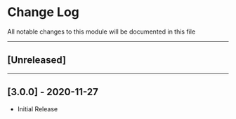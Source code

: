 # Change Log

All notable changes to this module will be documented in this file

---
## [Unreleased]

---

## [3.0.0] - 2020-11-27

* Initial Release
